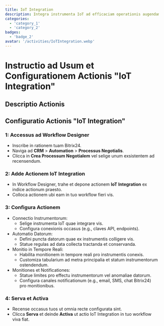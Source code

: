 ```yaml
---
title: IoT Integration
description: Integra instrumenta IoT ad efficaciam operationis augendam.
categories: 
  - 'category_1'
  - 'category_2'
badges: 
  - 'badge_2'
avatar: '/activities/IoTIntegration.webp'
---
```

# Instructio ad Usum et Configurationem Actionis "IoT Integration"

## Descriptio Actionis

## **Configuratio Actionis "IoT Integration"**

### 1: Accessus ad Workflow Designer
- Inscribe in rationem tuam Bitrix24.
- Naviga ad **CRM** > **Automation** > **Processus Negotialis**.
- Clicca in **Crea Processum Negotialem** vel selige unum exsistentem ad recensendum.

### 2: Adde Actionem IoT Integration
- In Workflow Designer, trahe et depone actionem **IoT Integration** ex indice actionum praesto.
- Colloca actionem ubi eam in tuo workflow fieri vis.

### 3: Configura Actionem
- Connectio Instrumentorum:
  - Selige instrumenta IoT quae integrare vis.
  - Configura conexionis occasus (e.g., claves API, endpoints).
- Automatio Datorum:
  - Defini puncta datorum quae ex instrumentis colligere vis.
  - Statue regulas ad data collecta tractanda et conservanda.
- Monitio in Tempore Reali:
  - Habilita monitionem in tempore reali pro instrumentis conexis.
  - Customiza tabularium ad metra principalia et statum instrumentorum ostendendum.
- Monitiones et Notificationes:
  - Statue limites pro effectu instrumentorum vel anomaliae datorum.
  - Configura canales notificationum (e.g., email, SMS, chat Bitrix24) pro monitionibus.

### 4: Serva et Activa
- Recense occasus tuos ut omnia recte configurata sint.
- Clicca **Serva** et deinde **Activa** ut actio IoT Integration in tuo workflow viva fiat.
